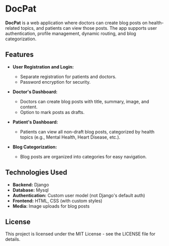 # DocPat

**DocPat** is a web application where doctors can create blog posts on health-related topics, and patients can view those posts. The app supports user authentication, profile management, dynamic routing, and blog categorization.

## Features

- **User Registration and Login:**
  - Separate registration for patients and doctors.
  - Password encryption for security.
  
- **Doctor's Dashboard:**
  - Doctors can create blog posts with title, summary, image, and content.
  - Option to mark posts as drafts.
  
- **Patient's Dashboard:**
  - Patients can view all non-draft blog posts, categorized by health topics (e.g., Mental Health, Heart Disease, etc.).
  
- **Blog Categorization:**
  - Blog posts are organized into categories for easy navigation.

## Technologies Used

- **Backend:** Django
- **Database:** Mysql
- **Authentication:** Custom user model (not Django's default auth)
- **Frontend:** HTML, CSS (with custom styles)
- **Media:** Image uploads for blog posts

## License
This project is licensed under the MIT License - see the LICENSE file for details.


